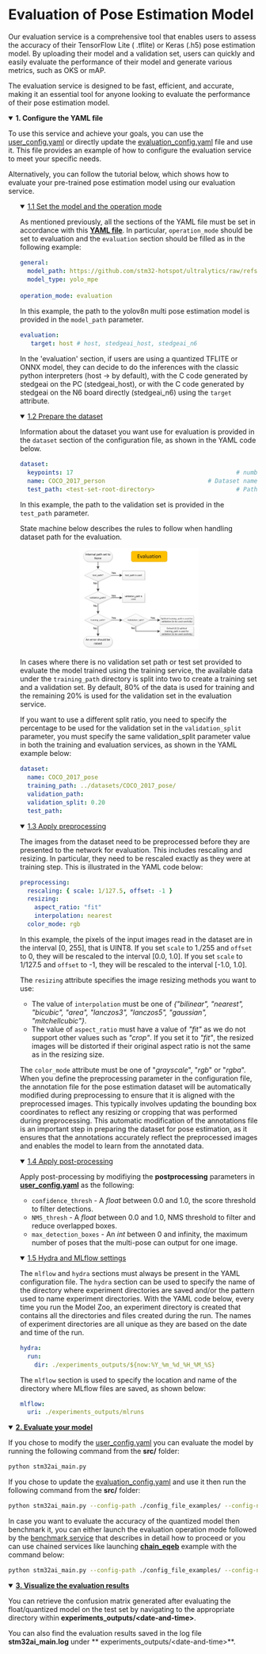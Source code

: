 # Evaluation of Pose Estimation Model

Our evaluation service is a comprehensive tool that enables users to assess the accuracy of their TensorFlow Lite (
.tflite) or Keras (.h5) pose estimation model. By uploading their model and a validation set, users can quickly and
easily evaluate the performance of their model and generate various metrics, such as OKS or mAP.

The evaluation service is designed to be fast, efficient, and accurate, making it an essential tool for anyone looking
to evaluate the performance of their pose estimation model.



<details open><summary><b>1. Configure the YAML file</b></summary>

To use this service and achieve your goals, you can use the [user_config.yaml](../user_config.yaml) or directly update
the [evaluation_config.yaml](../config_file_examples/evaluation_config.yaml) file and use it. This file provides an
example of how to configure the evaluation service to meet your specific needs.

Alternatively, you can follow the tutorial below, which shows how to evaluate your pre-trained pose estimation
model using our evaluation service.

<ul><details open><summary><a href="#1-1">1.1 Set the model and the operation mode</a></summary><a id="1-1"></a>

As mentioned previously, all the sections of the YAML file must be set in accordance with
this **[YAML file](../config_file_examples/evaluation_mpe_config.yaml)**.
In particular, `operation_mode` should be set to evaluation and the `evaluation` section should be filled as in the
following example:

```yaml
general:
  model_path: https://github.com/stm32-hotspot/ultralytics/raw/refs/heads/main/examples/YOLOv8-STEdgeAI/stedgeai_models/pose_estimation/yolov8n_256_quant_pt_uf_pose_coco-st.tflite
  model_type: yolo_mpe

operation_mode: evaluation
```

In this example, the path to the yolov8n multi pose estimation model is provided in the `model_path` parameter.

```yaml
evaluation:
   target: host # host, stedgeai_host, stedgeai_n6
```

In the 'evaluation' section, if users are using a quantized TFLITE or ONNX model, they can decide to do the inferences with the classic python interpreters (host -> by default), with the C code generated by stedgeai on the PC (stedgeai_host), or with the C code generated by stedgeai on the N6 board directly (stedgeai_n6) using the `target` attribute.

</details></ul>
<ul><details open><summary><a href="#1-2">1.2 Prepare the dataset</a></summary><a id="1-2"></a>

Information about the dataset you want use for evaluation is provided in the `dataset` section of the configuration
file, as shown in the YAML code below.

```yaml
dataset:
  keypoints: 17                                              # number of keypoints of each pose
  name: COCO_2017_person                             # Dataset name. Optional, defaults to "<unnamed>".
  test_path: <test-set-root-directory>                       # Path to the root directory of the test set.
```

In this example, the path to the validation set is provided in the `test_path` parameter.

State machine below describes the rules to follow when handling dataset path for the evaluation.
<div align="center" style="width:50%; margin: auto;">

![plot](../../../common/doc/img/state_machine_evaluation.JPG)
</div>

In cases where there is no validation set path or test set provided to evaluate the model trained using the training service, the available data under the `training_path` directory is split into two to create a training set and a validation set. By default, 80% of the data is used for training and the remaining 20% is used for the validation set in the evaluation service.

If you want to use a different split ratio, you need to specify the percentage to be used for the validation set in the `validation_split` parameter, you must specify the same validation_split parameter value in both the training and evaluation services, as shown in the YAML example below:

```yaml
dataset:
  name: COCO_2017_pose
  training_path: ../datasets/COCO_2017_pose/
  validation_path:
  validation_split: 0.20
  test_path:
```

</details></ul>
<ul><details open><summary><a href="#1-3">1.3 Apply preprocessing</a></summary><a id="1-3"></a>

The images from the dataset need to be preprocessed before they are presented to the network for evaluation.
This includes rescaling and resizing. In particular, they need to be rescaled exactly as they were at training step.
This is illustrated in the YAML code below:

```yaml
preprocessing:
  rescaling: { scale: 1/127.5, offset: -1 }
  resizing:
    aspect_ratio: "fit"
    interpolation: nearest
  color_mode: rgb
```

In this example, the pixels of the input images read in the dataset are in the interval [0, 255], that is UINT8. If you
set `scale` to 1./255 and `offset` to 0, they will be rescaled to the interval [0.0, 1.0].
If you set `scale` to 1/127.5 and `offset` to -1, they will be rescaled to the interval [-1.0, 1.0].

The `resizing` attribute specifies the image resizing methods you want to use:

- The value of `interpolation` must be one of *{"bilinear", "nearest", "bicubic", "area", "lanczos3", "lanczos5", "gaussian", "mitchellcubic"}*.
- The value of `aspect_ratio` must have a value of *"fit"* as we do not support other values such as *"crop"*. If you set it to *"fit"*, the resized images will be distorted if their original aspect ratio is not the same as in the resizing size.

The `color_mode` attribute must be one of "*grayscale*", "*rgb*" or "*rgba*".
When you define the preprocessing parameter in the configuration file, the annotation file for the pose estimation
dataset will be automatically modified during preprocessing to ensure that it is aligned with the preprocessed images.
This typically involves updating the bounding box coordinates to reflect any resizing or cropping that was performed
during preprocessing.
This automatic modification of the annotations file is an important step in preparing
the dataset for pose estimation, as it ensures that the annotations accurately reflect the preprocessed images and
enables the model to learn from the annotated data.

</details></ul>
<ul><details open><summary><a href="#1-4">1.4 Apply post-processing</a></summary><a id="1-4"></a>

Apply post-processing by modifiying the **postprocessing** parameters in **[user_config.yaml](../user_config.yaml)** as
the following:

- `confidence_thresh` - A *float* between 0.0 and 1.0, the score threshold to filter detections.
- `NMS_thresh` - A *float* between 0.0 and 1.0, NMS threshold to filter and reduce overlapped boxes.
- `max_detection_boxes` - An *int* between 0 and infinity, the maximum number of poses that the multi-pose can output for one image.

</details></ul>
<ul><details open><summary><a href="#1-5">1.5 Hydra and MLflow settings</a></summary><a id="1-5"></a>

The `mlflow` and `hydra` sections must always be present in the YAML configuration file. The `hydra` section can be used
to specify the name of the directory where experiment directories are saved and/or the pattern used to name experiment
directories. With the YAML code below, every time you run the Model Zoo, an experiment directory is created that
contains all the directories and files created during the run. The names of experiment directories are all unique as
they are based on the date and time of the run.

```yaml
hydra:
  run:
    dir: ./experiments_outputs/${now:%Y_%m_%d_%H_%M_%S}
```

The `mlflow` section is used to specify the location and name of the directory where MLflow files are saved, as shown
below:

```yaml
mlflow:
  uri: ./experiments_outputs/mlruns
```

</details></ul>
</details>
<details open><summary><a href="#2"><b>2. Evaluate your model</b></a></summary><a id="2"></a>

If you chose to modify the [user_config.yaml](../user_config.yaml) you can evaluate the model by running the following
command from the **src/** folder:

```bash
python stm32ai_main.py 
```

If you chose to update the [evaluation_config.yaml](../config_file_examples/evaluation_config.yaml) and use it then run
the following command from the **src/** folder:

```bash
python stm32ai_main.py --config-path ./config_file_examples/ --config-name evaluation_config.yaml
```

In case you want to evaluate the accuracy of the quantized model then benchmark it, you can either launch the evaluation operation mode followed by the [benchmark service](../benchmarking/README.md) that describes in detail how to proceed or you can use chained services like launching **[chain_eqeb](../config_file_examples/chain_eqeb_config.yaml)** example with the command below:

```bash
python stm32ai_main.py --config-path ./config_file_examples/ --config-name chain_eqeb_config.yaml
```

</details>
<details open><summary><a href="#3"><b>3. Visualize the evaluation results</b></a></summary><a id="3"></a>

You can retrieve the confusion matrix generated after evaluating the float/quantized model on the test set by navigating
to the appropriate directory within **experiments_outputs/\<date-and-time\>**.

You can also find the evaluation results saved in the log file **stm32ai_main.log** under **
experiments_outputs/\<date-and-time\>**.

</details>
